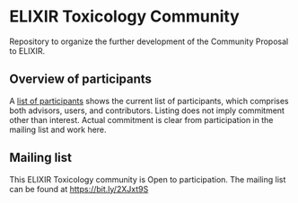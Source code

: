 # ELIXIR Toxicology Community
Repository to organize the further development of the Community Proposal to ELIXIR.

## Overview of participants

A [list of participants](https://github.com/egonw/ELIXIR-Tox/blob/master/participants.tsv) shows the current list
of participants, which comprises both advisors, users, and contributors.
Listing does not imply commitment other than interest. Actual commitment is clear from participation in the mailing
list and work here.

## Mailing list

This ELIXIR Toxicology community is Open to participation. The mailing list can be found at https://bit.ly/2XJxt9S 

